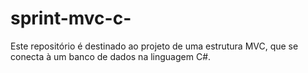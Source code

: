 # sprint-mvc-c-
Este repositório é destinado ao projeto de uma estrutura MVC, que se conecta à um banco de dados na linguagem C#.
